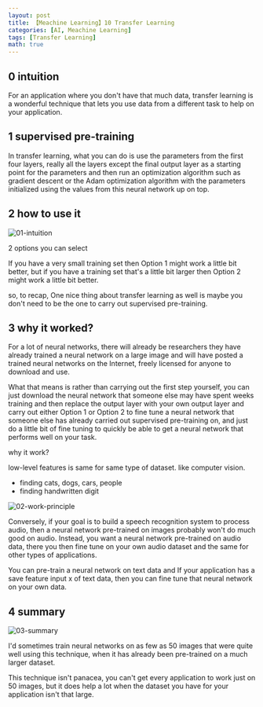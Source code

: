 ```yaml
---
layout: post
title: 【Meachine Learning】10 Transfer Learning
categories: [AI, Meachine Learning]
tags: [Transfer Learning]
math: true
---
```


## 0 intuition

For an application where you don't have that much data, transfer learning is a wonderful technique that lets you use data from a different task to help on your application. 

## 1 supervised pre-training

In transfer learning, what you can do is use the parameters from the first four layers, really all the layers except the final output layer as a starting point for the parameters and then run an optimization algorithm such as gradient descent or the Adam optimization algorithm with the parameters initialized using the values from this neural network up on top. 

## 2 how to use it

![01-intuition](/assets/images/meachine-learning/transfer-learning/01-intuition.png)

2 options you can select

If you have a very small training set then Option 1 might work a little bit better, but if you have a training set that's a little bit larger then Option 2 might work a little bit better. 

so, to recap, One nice thing about transfer learning as well is maybe you don't need to be the one to carry out supervised pre-training. 

## 3 why it worked?

For a lot of neural networks, there will already be researchers they have already trained a neural network on a large image and will have posted a trained neural networks on the Internet, freely licensed for anyone to download and use. 


What that means is rather than carrying out the first step yourself, you can just download the neural network that someone else may have spent weeks training and then replace the output layer with your own output layer and carry out either Option 1 or Option 2 to fine tune a neural network that someone else has already carried out supervised pre-training on, and just do a little bit of fine tuning to quickly be able to get a neural network that performs well on your task. 

why it work?

low-level features is same for same type of dataset. like computer vision.
- finding cats, dogs, cars, people
- finding handwritten digit

![02-work-principle](/assets/images/meachine-learning/transfer-learning/02-work-principle.png)

Conversely, if your goal is to build a speech recognition system to process audio, then a neural network pre-trained on images probably won't do much good on audio. Instead, you want a neural network pre-trained on audio data, there you then fine tune on your own audio dataset and the same for other types of applications. 

You can pre-train a neural network on text data and If your application has a save feature input x of text data, then you can fine tune that neural network on your own data. 

## 4 summary

![03-summary](/assets/images/meachine-learning/transfer-learning/03-summary.png)

I'd sometimes train neural networks on as few as 50 images that were quite well using this technique, when it has already been pre-trained on a much larger dataset. 

This technique isn't panacea, you can't get every application to work just on 50 images, but it does help a
lot when the dataset you have for your application isn't that large. 